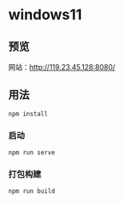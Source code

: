 # windows11

## 预览
网站：http://119.23.45.128:8080/

## 用法
```
npm install
```

### 启动
```
npm run serve
```

### 打包构建
```
npm run build
```

